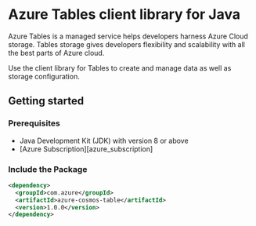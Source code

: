 # Azure Tables client library for Java
Azure Tables is a managed service helps developers harness Azure Cloud storage.
Tables storage gives developers flexibility and scalability with all the best parts of Azure cloud.

Use the client library for Tables to create and manage data as well as storage configuration.


## Getting started

### Prerequisites

- Java Development Kit (JDK) with version 8 or above
- [Azure Subscription][azure_subscription]


### Include the Package

[//]: # ({x-version-update-start;com.azure:cosmos:azure-cosmos-table;current})
```xml
<dependency>
  <groupId>com.azure</groupId>
  <artifactId>azure-cosmos-table</artifactId>
  <version>1.0.0</version>
</dependency>
```
[//]: # ({x-version-update-end})
